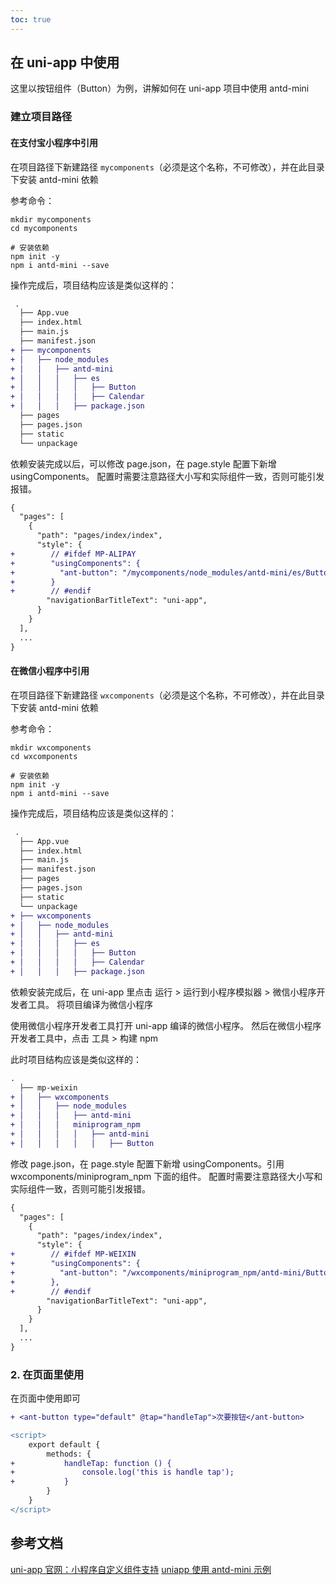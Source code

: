 ```yaml
---
toc: true
---
```


## 在 uni-app 中使用

这里以按钮组件（Button）为例，讲解如何在 uni-app 项目中使用 antd-mini

### 建立项目路径

#### 在支付宝小程序中引用

在项目路径下新建路径 `mycomponents`（必须是这个名称，不可修改），并在此目录下安装 antd-mini 依赖

参考命令：

```shell
mkdir mycomponents
cd mycomponents

# 安装依赖
npm init -y
npm i antd-mini --save
```

操作完成后，项目结构应该是类似这样的：

```diff
 .
  ├── App.vue
  ├── index.html
  ├── main.js
  ├── manifest.json
+ ├── mycomponents
+ │   ├── node_modules
+ │   │   ├── antd-mini
+ │   │   │   ├── es
+ │   │   │   │   ├── Button
+ │   │   │   │   ├── Calendar
+ │   │   │   ├── package.json
  ├── pages
  ├── pages.json
  ├── static
  └── unpackage
```

依赖安装完成以后，可以修改 page.json，在 page.style 配置下新增 usingComponents。
配置时需要注意路径大小写和实际组件一致，否则可能引发报错。

```diff
{
  "pages": [
    {
      "path": "pages/index/index",
      "style": {
+        // #ifdef MP-ALIPAY
+        "usingComponents": {
+          "ant-button": "/mycomponents/node_modules/antd-mini/es/Button/index"
+        }
+        // #endif
        "navigationBarTitleText": "uni-app",
      }
    }
  ],
  ...
}
```

#### 在微信小程序中引用

在项目路径下新建路径 `wxcomponents`（必须是这个名称，不可修改），并在此目录下安装 antd-mini 依赖

参考命令：

```shell
mkdir wxcomponents
cd wxcomponents

# 安装依赖
npm init -y
npm i antd-mini --save
```

操作完成后，项目结构应该是类似这样的：

```diff
 .
  ├── App.vue
  ├── index.html
  ├── main.js
  ├── manifest.json
  ├── pages
  ├── pages.json
  ├── static
  └── unpackage
+ ├── wxcomponents
+ │   ├── node_modules
+ │   │   ├── antd-mini
+ │   │   │   ├── es
+ │   │   │   │   ├── Button
+ │   │   │   │   ├── Calendar
+ │   │   │   ├── package.json
```

依赖安装完成后，在 uni-app 里点击 运行 > 运行到小程序模拟器 > 微信小程序开发者工具。 将项目编译为微信小程序

使用微信小程序开发者工具打开 uni-app 编译的微信小程序。 然后在微信小程序开发者工具中，点击 工具 > 构建 npm

此时项目结构应该是类似这样的：

```diff
.
  ├── mp-weixin
+ │   ├── wxcomponents
+ │   │   ├── node_modules
+ │   │   │   ├── antd-mini
+ │   │   │   miniprogram_npm
+ │   │   │   │   ├── antd-mini
+ │   │   │   │   │   ├── Button
```

修改 page.json，在 page.style 配置下新增 usingComponents。引用 wxcomponents/miniprogram_npm 下面的组件。
配置时需要注意路径大小写和实际组件一致，否则可能引发报错。

```diff
{
  "pages": [
    {
      "path": "pages/index/index",
      "style": {
+        // #ifdef MP-WEIXIN
+        "usingComponents": {
+          "ant-button": "/wxcomponents/miniprogram_npm/antd-mini/Button/index"
+        },
+        // #endif
        "navigationBarTitleText": "uni-app",
      }
    }
  ],
  ...
}
```

### 2. 在页面里使用

在页面中使用即可

```diff
+ <ant-button type="default" @tap="handleTap">次要按钮</ant-button>
```

```diff
<script>
	export default {
		methods: {
+			handleTap: function () {
+				console.log('this is handle tap');
+			}
		}
	}
</script>
```

## 参考文档

[uni-app 官网：小程序自定义组件支持](https://zh.uniapp.dcloud.io/tutorial/miniprogram-subject.html)
[uniapp 使用 antd-mini 示例](https://github.com/DiamondYuan/antd-mini-uniapp)
